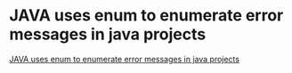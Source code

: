 # JAVA uses enum to enumerate error messages in java projects
[JAVA uses enum to enumerate error messages in java projects](https://aiwithcloud.com/2022/09/16/java_uses_enum_to_enumerate_error_messages_in_java_projects/)